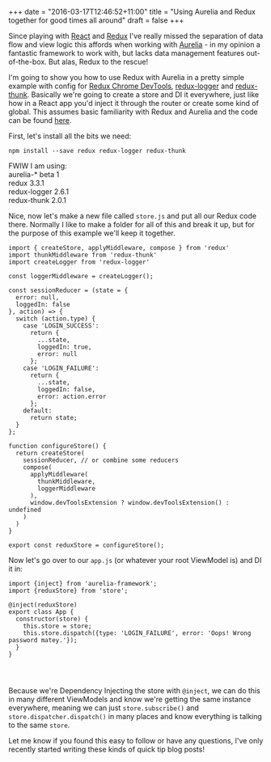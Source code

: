 +++
date = "2016-03-17T12:46:52+11:00"
title = "Using Aurelia and Redux together for good times all around"
draft = false
+++

<p>Since playing with <a href="https://facebook.github.io/react/">React</a> and <a href="https://redux.js.org/">Redux</a> I've really missed the separation of data flow and view logic this affords when working with <a href="https://aurelia.io/">Aurelia</a> - in my opinion a fantastic framework to work with, but lacks data management features out-of-the-box. But alas, Redux to the rescue!</p>

<p>I'm going to show you how to use Redux with Aurelia in a pretty simple example with config for <a href="https://chrome.google.com/webstore/detail/redux-devtools/lmhkpmbekcpmknklioeibfkpmmfibljd?hl=en">Redux Chrome DevTools</a>, <a href="https://github.com/fcomb/redux-logger">redux-logger</a> and <a href="https://github.com/gaearon/redux-thunk">redux-thunk</a>. Basically we're going to create a store and DI it everywhere, just like how in a React app you'd inject it through the router or create some kind of global. This assumes basic familiarity with Redux and Aurelia and the code can be found <a href="">here</a>.</p>

<p>First, let's install all the bits we need:  </p>

<pre><code>npm install --save redux redux-logger redux-thunk
</code></pre>

<p>FWIW I am using: <br />
aurelia-* beta 1 <br />
redux 3.3.1 <br />
redux-logger 2.6.1 <br />
redux-thunk 2.0.1</p>

<p>Nice, now let's make a new file called <code>store.js</code> and put all our Redux code there. Normally I like to make a folder for all of this and break it up, but for the purpose of this example we'll keep it together.</p>

<pre>
<code data-language="js">import { createStore, applyMiddleware, compose } from 'redux'
import thunkMiddleware from 'redux-thunk'
import createLogger from 'redux-logger'

const loggerMiddleware = createLogger();

const sessionReducer = (state = {
  error: null,
  loggedIn: false
}, action) => {
  switch (action.type) {
    case 'LOGIN_SUCCESS':
      return {
        ...state,
        loggedIn: true,
        error: null
      };
    case 'LOGIN_FAILURE':
      return {
        ...state,
        loggedIn: false,
        error: action.error
      };
    default:
      return state;
  }
};

function configureStore() {
  return createStore(
    sessionReducer, // or combine some reducers
    compose(
      applyMiddleware(
        thunkMiddleware,
        loggerMiddleware
      ),
      window.devToolsExtension ? window.devToolsExtension() : undefined
    )
  )
}

export const reduxStore = configureStore();
</code></pre>

Now let's go over to our `app.js` (or whatever your root ViewModel is) and DI it in:



<pre>
<code data-language="js">import {inject} from 'aurelia-framework';
import {reduxStore} from 'store';

@inject(reduxStore)
export class App {
  constructor(store) {
    this.store = store;
    this.store.dispatch({type: 'LOGIN_FAILURE', error: 'Oops! Wrong password matey.'});
  }
}
</pre>

<p></code></p>

<p>Because we're Dependency Injecting the store with <code>@inject</code>, we can do this in many different ViewModels and know we're getting the same instance everywhere, meaning we can just <code>store.subscribe()</code> and <code>store.dispatcher.dispatch()</code> in many places and know everything is talking to the same <code>store</code>.</p>

<p>Let me know if you found this easy to follow or have any questions, I've only recently started writing these kinds of quick tip blog posts!</p>

